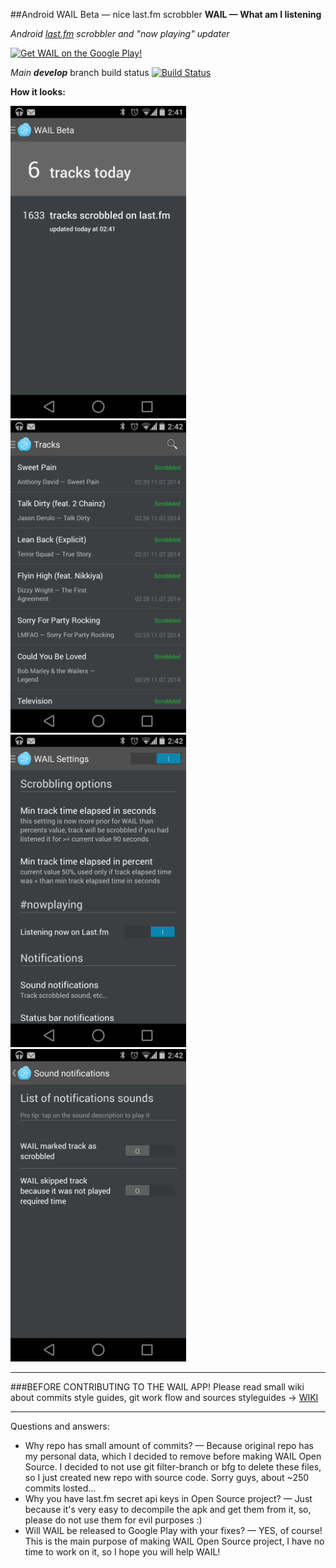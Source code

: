 ##Android WAIL Beta — nice last.fm scrobbler
**WAIL — What am I listening** 

*Android [last.fm](http://last.fm) scrobbler and "now playing" updater*

[![Get WAIL on the Google Play!](http://developer.android.com/images/brand/en_generic_rgb_wo_60.png)](https://play.google.com/store/apps/details?id=com.artemzin.android.wail&referrer=utm_source%3Dgithub)


*Main* ***develop*** branch build status [![Build Status](http://teamcity.artemzin.com/app/rest/builds/buildType:id:Wail_BuildDevelopBranchAndRunTest/statusIcon)](http://teamcity.artemzin.com/viewType.html?buildTypeId=Wail_BuildDevelopBranchAndRunTest&guest=1)

**How it looks:**

<img src="screenshots/screenshot_1.png" alt="Main screen" height="500px"/>
&nbsp;<img src="screenshots/screenshot_2.png" alt="Captured tracks list" height="500px"/>

<img src="screenshots/screenshot_3.png" alt="Settings screen" height="500px"/>
&nbsp;<img src="screenshots/screenshot_4.png" alt="Sound notifications" height="500px"/>

-------------------
###BEFORE CONTRIBUTING TO THE WAIL APP!
Please read small wiki about commits style guides, git work flow and sources styleguides -> [WIKI](https://github.com/artem-zinnatullin/android-wail-app/wiki)  


-------------------
Questions and answers:

* Why repo has small amount of commits? — Because original repo has my personal data, which I decided to remove before making WAIL Open Source. I decided to not use git filter-branch or bfg to delete these files, so I just created new repo with source code. Sorry guys, about ~250 commits losted...
* Why you have last.fm secret api keys in Open Source project? — Just because it's very easy to decompile the apk and get them from it, so, please do not use them for evil purposes :)
* Will WAIL be released to Google Play with your fixes? — YES, of course! This is the main purpose of making WAIL Open Source project, I have no time to work on it, so I hope you will help WAIL!
